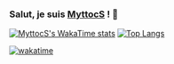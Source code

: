 ### Salut, je suis [MyttocS](https://github.com/MyttocS82) ! 👋

[![MyttocS's WakaTime stats](https://github-readme-stats.vercel.app/api/wakatime?username=MyttocS&layout=compact)](https://github.com/MyttocS82/github-readme-stats)
[![Top Langs](https://github-readme-stats.vercel.app/api/top-langs/?username=MyttocS)](https://github.com/MyttocS82/github-readme-stats)

[![wakatime](https://wakatime.com/badge/user/018e79e6-2949-4217-a18e-885927a7022f.svg)](https://wakatime.com/@018e79e6-2949-4217-a18e-885927a7022f)
